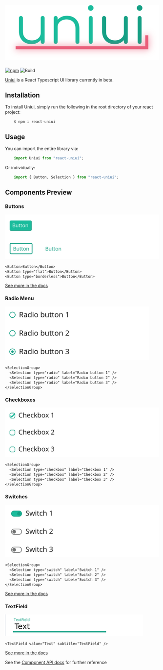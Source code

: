 # [![Uniui](./img/uniui.svg?sanitize=true)](http://uniui.moynihan.io)
[![npm](https://img.shields.io/npm/v/react-uniui?style=flat-square)](https://npmjs.com/package/react-uniui)
![Build](https://github.com/ericm/uniui/workflows/Build/badge.svg?branch=master)

[Uniui](http://uniui.moynihan.io) is a React Typescript UI library currently in beta.

## Installation

To install Uniui, simply run the following in the root directory of your react project:

```
    $ npm i react-uniui
```

## Usage

You can import the entire library via:

```ts
    import Uniui from "react-uniui";
```


Or individually:

```ts
    import { Button, Selection } from "react-uniui";
```

## Components Preview
### Buttons
![button](img/button.png)
```tsx
<Button>Button</Button>
<Button type="flat">Button</Button>
<Button type="borderless">Button</Button>
```
[See more in the docs](http://uniui.moynihan.io/components/button)

### Radio Menu
![button](img/radio.png)
```tsx
<SelectionGroup>
  <Selection type="radio" label="Radio button 1" />
  <Selection type="radio" label="Radio button 2" />
  <Selection type="radio" label="Radio button 3" />
</SelectionGroup>
```
### Checkboxes
![button](img/checkbox.png)
```tsx
<SelectionGroup>
  <Selection type="checkbox" label="Checkbox 1" />
  <Selection type="checkbox" label="Checkbox 2" />
  <Selection type="checkbox" label="Checkbox 3" />
</SelectionGroup>
```

### Switches
![button](img/switch.png)
```tsx
<SelectionGroup>
  <Selection type="switch" label="Switch 1" />
  <Selection type="switch" label="Switch 2" />
  <Selection type="switch" label="Switch 3" />
</SelectionGroup>
```

[See more in the docs](http://uniui.moynihan.io/components/selection)

### TextField
![button](img/text.png)
```tsx
<TextField value="Text" subtitle="TextField" />
```
[See more in the docs](http://uniui.moynihan.io/components/textfield)

See the [Component API docs](http://uniui.moynihan.io) for further reference
